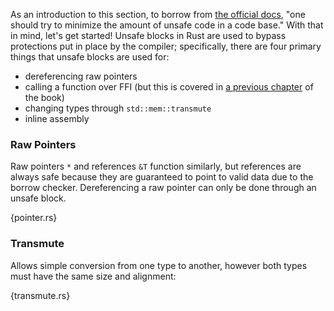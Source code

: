 As an introduction to this section, to borrow from [the official docs](
https://doc.rust-lang.org/book/unsafe.html), "one should try to minimize the
amount of unsafe code in a code base." With that in mind, let's get started!
Unsafe blocks in Rust are used to bypass protections put in place by the
compiler; specifically, there are four primary things that unsafe blocks are
used for:

* dereferencing raw pointers
* calling a function over FFI (but this is covered in [a previous
  chapter](/std_misc/ffi.html) of the book)
* changing types through `std::mem::transmute`
* inline assembly

### Raw Pointers
Raw pointers `*` and references `&T` function similarly, but references are
always safe because they are guaranteed to point to valid data due to the
borrow checker. Dereferencing a raw pointer can only be done through an unsafe
block.

{pointer.rs}

### Transmute
Allows simple conversion from one type to another, however both types must have
the same size and alignment:

{transmute.rs}
